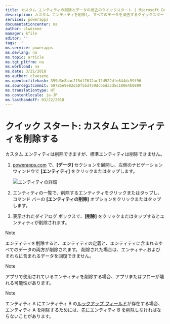 ```yaml
---
title: カスタム エンティティの削除とデータの消去のクイックスタート | Microsoft Docs
description: カスタム エンティティを削除し、すべてのデータを消去するクイックスタート
services: powerapps
documentationcenter: na
author: clwesene
manager: kfile
editor: ''
tags: ''
ms.service: powerapps
ms.devlang: na
ms.topic: article
ms.tgt_pltfrm: na
ms.workload: na
ms.date: 3/21/2018
ms.author: clwesene
ms.openlocfilehash: 399d3e8bac215df7612ac12d922dfe644dc59f96
ms.sourcegitcommit: 59785e9e82da8f5bd459dcb5da3d5c18064b0899
ms.translationtype: HT
ms.contentlocale: ja-JP
ms.lasthandoff: 03/22/2018
---
```

# <a name="quickstart-delete-a-custom-entity"></a>クイック スタート: カスタム エンティティを削除する
カスタム エンティティは削除できますが、標準エンティティは削除できません。

1. [powerapps.com](https://web.powerapps.com) で、**[データ]** セクションを展開し、左側のナビゲーション ウィンドウで **[エンティティ]** をクリックまたはタップします。

    ![エンティティの詳細](./media/data-platform-cds-create-entity/entitylist.png "エンティティの一覧")

2. エンティティの一覧で、削除するエンティティをクリックまたはタップし、コマンド バーの **[エンティティの削除]** オプションをクリックまたはタップします。
3. 表示されたダイアログ ボックスで、**[削除]** をクリックまたはタップするとエンティティが削除されます。

>[!NOTE]
>エンティティを削除すると、エンティティの定義と、エンティティに含まれるすべてのデータの両方が削除されます。 削除された場合は、エンティティおよびそれらに含まれるデータを回復できません。

>[!NOTE]
>アプリで使用されているエンティティを削除する場合、アプリまたはフローが壊れる可能性があります。

>[!NOTE]
>エンティティ A にエンティティ B の[ルックアップ フィールド](data-platform-entity-lookup.md)が存在する場合、エンティティ A を削除するためには、先にエンティティ B を削除しなければならないことがあります。

